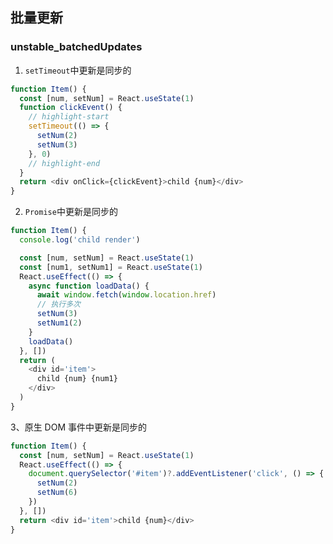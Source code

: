 ## 批量更新

### unstable_batchedUpdates

1. `setTimeout`中更新是同步的

```javascript title="渲染多次"
function Item() {
  const [num, setNum] = React.useState(1)
  function clickEvent() {
    // highlight-start
    setTimeout(() => {
      setNum(2)
      setNum(3)
    }, 0)
    // highlight-end
  }
  return <div onClick={clickEvent}>child {num}</div>
}
```

2. `Promise`中更新是同步的

```javascript title="请求数据完成后setState执行多次"
function Item() {
  console.log('child render')

  const [num, setNum] = React.useState(1)
  const [num1, setNum1] = React.useState(1)
  React.useEffect(() => {
    async function loadData() {
      await window.fetch(window.location.href)
      // 执行多次
      setNum(3)
      setNum1(2)
    }
    loadData()
  }, [])
  return (
    <div id='item'>
      child {num} {num1}
    </div>
  )
}
```

3、原生 DOM 事件中更新是同步的

```javascript title="非react合成事件，直接绑定DOM事件setState执行多次"
function Item() {
  const [num, setNum] = React.useState(1)
  React.useEffect(() => {
    document.querySelector('#item')?.addEventListener('click', () => {
      setNum(2)
      setNum(6)
    })
  }, [])
  return <div id='item'>child {num}</div>
}
```
